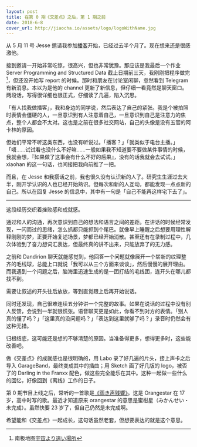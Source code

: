```yaml
---
layout: post
title: 在第 0 期《交差点》之后，第 1 期之前
date: 2018-6-8
cover_url: http://jiaocha.io/assets/logo/logoWithName.jpg
---
```


从 5 月 11 号 Jesse 邀请我参加[播客](https://jiaocha.io/)开始，已经过去半个月了。现在想来还是很感激他。

接到邀请一开始非常吃惊，很高兴，但也非常犹豫。那应该是我最后一个作业 Server Programming and Structured Data 截止日期前三天，我刚刚把程序做完[^1]，但还没开始写 report 的时候。那时和朋友在讨论室闲聊，忽然看到 Telegram 有新消息。本以为是他的 channel 更新了新信息，但仔细一看竟然是聊天窗口。两段话，写得很详细也很正式，仔细读了几遍，陷入沉思。

「有人找我做播客」，我和身边的同学说，然后表达了自己的紧张。我是个被拍照时表情会僵硬的人，一旦意识到有人注意着自己，一旦意识到自己是注意力的焦点，整个人都会不太对。这也是之前在很多社交网站，自己的头像是没有五官的阿卡林的原因。

但她们平常不听这类东西，也没有听说过。「播客？」「就类似于电台主播。」「唔……试试看也没什么不好嘛……一般如果我不知道要不要做某件事情的时候，我就会想，『如果做了这事会有什么不好的后果』，没有的话我就会去试试。」xiaohan 的这一句话，也间接把我向前推了一把。

而且，在 Jesse 和我搭话之前，我也很久没有认识新的人了。研究生生涯过去大半，刚开学认识的人也已经开始熟识。但每次和新的人互动，都能发现一点点新的自己。所以在回复 Jesse 的信息中，其中有一句是「自己不能再这样宅下去了」。

---

这段经历交织着挫败感和成就感。

通过和人的沟通，再次意识到自己的想法和语言之间的差距。在讲话的时候经常发现，一闪而过的思绪，怎么抓都只能抓到个尾巴。就像早上睡醒之后想要用理性解释刚刚的梦，正要开始复述场景，梦都已经开始消散。甚至还有在录制过程中，几次体验到了奋力想词汇表达，但最终真的讲不出来，只能放弃了的无力感。

之前和 Dandirion 聊天就能感觉到，他回答一个问题就像展开一个崭新的纹理整齐的毛线球，总能上口就说「我可以从三个方面来谈谈」，然后慢慢的展开理由。而我遇到一个问题之后，脑海里迅速生成的是一团打结的毛线团，连开头在哪儿都找不到。

需要让叙述的开头往后放放，等到直觉跟上后再开始说话。

同时还发现，自己很难连续五分钟讲一个完整的故事。如果在说话的过程中没有别人反馈，会说到一半就很慌张。语音聊天更是如此，你看不到对方的表情。「别人真的懂了吗？」「这里真的没问题吗？」「表达到这里就够了吗？」录音时仍然会有这种无措。

归根结底，这可能还是想的不够清楚的原因。当准备得更多，想得更多时，这些能改善吧。

做《交差点》的成就感也是很明确的，用 Labo 录了好几遍的片头，接上声卡之后导入 GarageBand，最终变成其中的插曲；用 Sketch 画了好几版的 logo，被否了的 Darling in the Franxx 配色，做这些完全能乐在其中。这种一起做一些什么的回忆，好像回到《离线》工作的日子。

第 0 期节目上线之后，常听的一首歌是[《雨き声残響》](https://www.youtube.com/watch?v=0KK5vQlCVYo)。这是 Orangestar 在 17 岁，高中时写的歌。最近才知道原来 orangestar 的意思是蜜柑星（みかんせい・未完成）。虽然快要 23 岁了，但自己仍然是未完成啊。

希望能和《交差点》一起成长，这句话虽然老套，但想要表达的就是这个意思。


[^1]: 南极地图[宇宙より遠い場所](https://underwaternya.github.io/antarctica-stations-map/)
